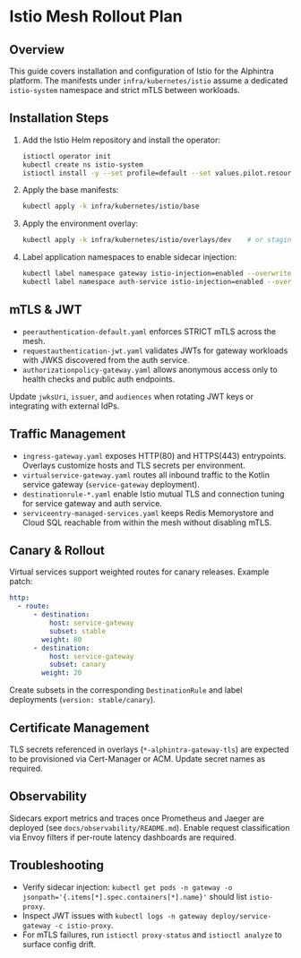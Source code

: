 # Istio Mesh Rollout Plan

## Overview

This guide covers installation and configuration of Istio for the Alphintra platform. The manifests under `infra/kubernetes/istio` assume a dedicated `istio-system` namespace and strict mTLS between workloads.

## Installation Steps

1. Add the Istio Helm repository and install the operator:

   ```bash
   istioctl operator init
   kubectl create ns istio-system
   istioctl install -y --set profile=default --set values.pilot.resources.requests.cpu=500m
   ```

2. Apply the base manifests:

   ```bash
   kubectl apply -k infra/kubernetes/istio/base
   ```

3. Apply the environment overlay:

   ```bash
   kubectl apply -k infra/kubernetes/istio/overlays/dev    # or staging/prod
   ```

4. Label application namespaces to enable sidecar injection:

   ```bash
   kubectl label namespace gateway istio-injection=enabled --overwrite
   kubectl label namespace auth-service istio-injection=enabled --overwrite
   ```

## mTLS & JWT

- `peerauthentication-default.yaml` enforces STRICT mTLS across the mesh.
- `requestauthentication-jwt.yaml` validates JWTs for gateway workloads with JWKS discovered from the auth service.
- `authorizationpolicy-gateway.yaml` allows anonymous access only to health checks and public auth endpoints.

Update `jwksUri`, `issuer`, and `audiences` when rotating JWT keys or integrating with external IdPs.

## Traffic Management

- `ingress-gateway.yaml` exposes HTTP(80) and HTTPS(443) entrypoints. Overlays customize hosts and TLS secrets per environment.
- `virtualservice-gateway.yaml` routes all inbound traffic to the Kotlin service gateway (`service-gateway` deployment).
- `destinationrule-*.yaml` enable Istio mutual TLS and connection tuning for service gateway and auth service.
- `serviceentry-managed-services.yaml` keeps Redis Memorystore and Cloud SQL reachable from within the mesh without disabling mTLS.

## Canary & Rollout

Virtual services support weighted routes for canary releases. Example patch:

```yaml
http:
  - route:
      - destination:
          host: service-gateway
          subset: stable
        weight: 80
      - destination:
          host: service-gateway
          subset: canary
        weight: 20
```

Create subsets in the corresponding `DestinationRule` and label deployments (`version: stable/canary`).

## Certificate Management

TLS secrets referenced in overlays (`*-alphintra-gateway-tls`) are expected to be provisioned via Cert-Manager or ACM. Update secret names as required.

## Observability

Sidecars export metrics and traces once Prometheus and Jaeger are deployed (see `docs/observability/README.md`). Enable request classification via Envoy filters if per-route latency dashboards are required.

## Troubleshooting

- Verify sidecar injection: `kubectl get pods -n gateway -o jsonpath='{.items[*].spec.containers[*].name}'` should list `istio-proxy`.
- Inspect JWT issues with `kubectl logs -n gateway deploy/service-gateway -c istio-proxy`.
- For mTLS failures, run `istioctl proxy-status` and `istioctl analyze` to surface config drift.
